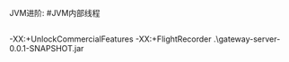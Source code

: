 JVM进阶:
#JVM内部线程
##

-XX:+UnlockCommercialFeatures -XX:+FlightRecorder .\gateway-server-0.0.1-SNAPSHOT.jar